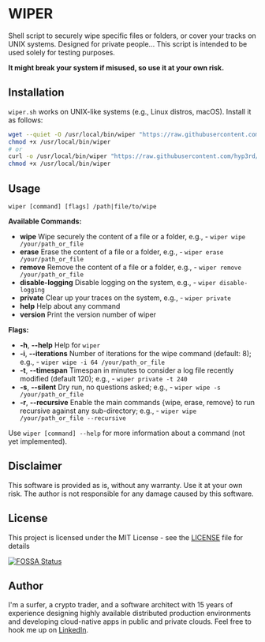 # WIPER

Shell script to securely wipe specific files or folders, or cover your tracks on UNIX systems.
Designed for private people...
This script is intended to be used solely for testing purposes.

**It might break your system if misused, so use it at your own risk.**

## Installation

`wiper.sh` works on UNIX-like systems (e.g., Linux distros, macOS). Install it as follows:

```bash
wget --quiet -O /usr/local/bin/wiper "https://raw.githubusercontent.com/hyp3rd/wiper/main/wiper.sh";
chmod +x /usr/local/bin/wiper
# or
curl -o /usr/local/bin/wiper "https://raw.githubusercontent.com/hyp3rd/wiper/main/wiper.sh"
chmod +x /usr/local/bin/wiper
```

## Usage

`wiper [command] [flags] /path|file/to/wipe`

**Available Commands:**

- **wipe**              Wipe securely the content of a file or a folder, e.g., - `wiper wipe /your/path_or_file`
- **erase**             Erase the content of a file or a folder, e.g., - `wiper erase /your/path_or_file`
- **remove**            Remove the content of a file or a folder, e.g., - `wiper remove /your/path_or_file`
- **disable-logging**   Disable logging on the system, e.g., - `wiper disable-logging`
- **private**           Clear up your traces on the system, e.g., - `wiper private`
- **help**              Help about any command
- **version**           Print the version number of wiper

**Flags:**

- **-h**, **--help**        Help for `wiper`
- **-i**, **--iterations**  Number of iterations for the wipe command (default: 8); e.g., - `wiper wipe -i 64 /your/path_or_file`
- **-t**, **--timespan**    Timespan in minutes to consider a log file recently modified (default 120); e.g., - `wiper private -t 240`
- **-s**, **--silent**      Dry run, no questions asked; e.g., - `wiper wipe -s /your/path_or_file`
- **-r**, **--recursive**   Enable the main commands {wipe, erase, remove} to run recursive against any sub-directory; e.g., - `wiper wipe /your/path_or_file --recursive`

Use `wiper [command] --help` for more information about a command (not yet implemented).

## Disclaimer

This software is provided as is, without any warranty. Use it at your own risk. The author is not responsible for any damage caused by this software.

## License

This project is licensed under the MIT License - see the [LICENSE](LICENSE) file for details

[![FOSSA Status](https://app.fossa.com/api/projects/git%2Bgithub.com%2Fhyp3rd%2Fwiper.svg?type=large)](https://app.fossa.com/projects/git%2Bgithub.com%2Fhyp3rd%2Fwiper?ref=badge_large)

## Author

I'm a surfer, a crypto trader, and a software architect with 15 years of experience designing highly available distributed production environments and developing cloud-native apps in public and private clouds. Feel free to hook me up on [LinkedIn](https://www.linkedin.com/in/francesco-cosentino/).
